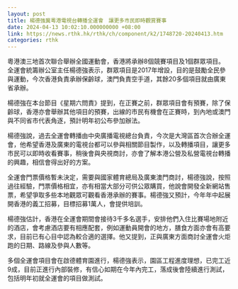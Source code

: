 ```yaml
---
layout: post
title: 楊德強冀粵港電視台轉播全運會　讓更多市民即時觀賞賽事
date: 2024-04-13 10:02:10.000000000 +08:00
link: https://news.rthk.hk/rthk/ch/component/k2/1748720-20240413.htm
categories: rthk
---
```


粵港澳三地首次聯合舉辦全國運動會，香港將承辦8個競賽項目及1個群眾項目。全運會統籌辦公室主任楊德強表示，群眾項目是2017年增設，目的是鼓勵全民參與運動，今次香港負責承辦保齡球，澳門負責空手道，其餘20多個項目就由廣東省承辦。

楊德強在本台節目《星期六問責》提到，在正賽之前，群眾項目會有預賽，除了保齡球，香港亦會舉辦其他項目的預賽，出線的市民有機會在正賽時，到內地或澳門與不同省市代表角逐，預計明年初公布參加辦法。

楊德強說，過去全運會轉播由中央廣播電視總台負責，今次是大灣區首次合辦全運會，他希望香港及廣東的電視台都可以參與相關節目製作，以及轉播項目，讓更多市民可以即時收看賽事，稍後會與央視商討，亦會了解本港公營及私營電視台轉播的興趣，相信會得出好的方案。

全運會門票價格暫未決定，需要與國家體育總局及廣東澳門商討，楊德強說，按照過往經驗，門票價格相宜，亦有相當大部分可供公眾購買，他說會開發全新網站售票，希望爭取多些本地觀眾可觀看香港承辦的賽事。楊德強又預計，今年年中起展開香港的義工招募，目標招募1萬人，會提供培訓。

楊德強估計，香港在全運會期間會接待3千多名選手，安排他們入住比賽場地附近的酒店，會考慮酒店要有相應配套，例如運動員開會的地方，膳食方面亦會有高要求，目前已有心目中認為較合適的選擇。他又提到，正與廣東方面商討全運會火炬跑的日期、路線及參與人數等。

多個全運會項目會在啟德體育園進行，楊德強表示，園區工程進度理想，已完工近9成，目前正進行內部裝修，有信心如期在今年內完工，落成後會陸續進行測試，包括明年初就全運會的項目做測試。
